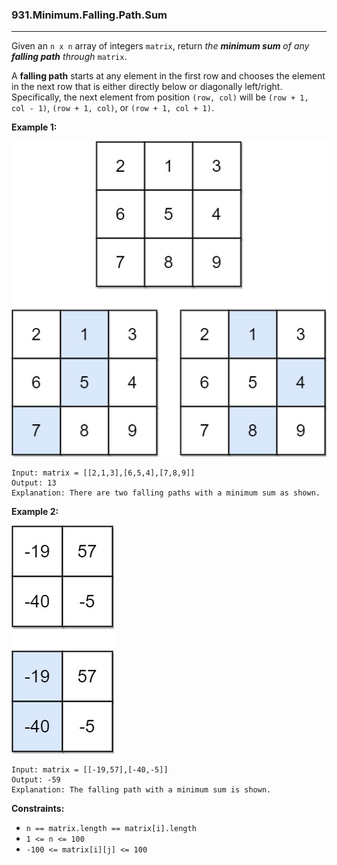 ### 931.Minimum.Falling.Path.Sum

---

Given an `n x n` array of integers `matrix`, return *the **minimum sum** of any **falling path** through* `matrix`.

A **falling path** starts at any element in the first row and chooses the element in the next row that is either directly below or diagonally left/right. Specifically, the next element from position `(row, col)` will be `(row + 1, col - 1)`, `(row + 1, col)`, or `(row + 1, col + 1)`.

 

**Example 1:**

![](img/failing1-grid.jpg)

```
Input: matrix = [[2,1,3],[6,5,4],[7,8,9]]
Output: 13
Explanation: There are two falling paths with a minimum sum as shown.
```

**Example 2:**

![](img/failing2-grid.jpg)

```
Input: matrix = [[-19,57],[-40,-5]]
Output: -59
Explanation: The falling path with a minimum sum is shown.
```

**Constraints:**

- `n == matrix.length == matrix[i].length`
- `1 <= n <= 100`
- `-100 <= matrix[i][j] <= 100`